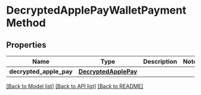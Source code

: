 # DecryptedApplePayWalletPaymentMethod

## Properties
Name | Type | Description | Notes
------------ | ------------- | ------------- | -------------
**decrypted_apple_pay** | [**DecryptedApplePay**](DecryptedApplePay.md) |  | 

[[Back to Model list]](../README.md#documentation-for-models) [[Back to API list]](../README.md#documentation-for-api-endpoints) [[Back to README]](../README.md)


